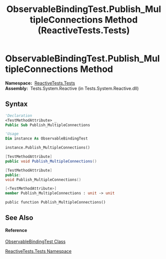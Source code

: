 ﻿---
title: ObservableBindingTest.Publish_MultipleConnections Method  (ReactiveTests.Tests)
TOCTitle: Publish_MultipleConnections Method
ms:assetid: M:ReactiveTests.Tests.ObservableBindingTest.Publish_MultipleConnections
ms:mtpsurl: https://msdn.microsoft.com/en-us/library/reactivetests.tests.observablebindingtest.publish_multipleconnections(v=VS.103)
ms:contentKeyID: 36620971
ms.date: 06/28/2011
mtps_version: v=VS.103
f1_keywords:
- ReactiveTests.Tests.ObservableBindingTest.Publish_MultipleConnections
dev_langs:
- CSharp
- JScript
- VB
- FSharp
- c++
---

# ObservableBindingTest.Publish\_MultipleConnections Method

**Namespace:**  [ReactiveTests.Tests](hh289046\(v=vs.103\).md)  
**Assembly:**  Tests.System.Reactive (in Tests.System.Reactive.dll)

## Syntax

``` vb
'Declaration
<TestMethodAttribute> _
Public Sub Publish_MultipleConnections
```

``` vb
'Usage
Dim instance As ObservableBindingTest

instance.Publish_MultipleConnections()
```

``` csharp
[TestMethodAttribute]
public void Publish_MultipleConnections()
```

``` c++
[TestMethodAttribute]
public:
void Publish_MultipleConnections()
```

``` fsharp
[<TestMethodAttribute>]
member Publish_MultipleConnections : unit -> unit 
```

``` jscript
public function Publish_MultipleConnections()
```

## See Also

#### Reference

[ObservableBindingTest Class](hh303616\(v=vs.103\).md)

[ReactiveTests.Tests Namespace](hh289046\(v=vs.103\).md)

